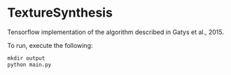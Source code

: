 # TextureSynthesis
Tensorflow implementation of the algorithm described in Gatys et al., 2015.

To run, execute the following:
```python
mkdir output
python main.py
```
